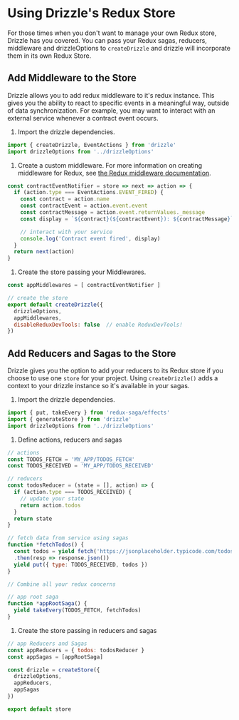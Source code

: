 # Using Drizzle's Redux Store

For those times when you don't want to manage your own Redux store, Drizzle has
you covered. You can pass your Redux sagas, reducers, middleware and
drizzleOptions to `createDrizzle` and drizzle will incorporate them in its own
Redux Store.



Add Middleware to the Store
---------------------------

Drizzle allows you to add redux middleware to it's redux instance. This gives
you the ability to react to specific events in a meaningful way, outside of data
synchronization. For example, you may want to interact with an external service
whenever a contract event occurs.


1. Import the drizzle dependencies.

  ```javascript
  import { createDrizzle, EventActions } from 'drizzle'
  import drizzleOptions from '../drizzleOptions'
  ```

1. Create a custom middleware. For more information on creating middleware for Redux, see [the Redux middleware documentation](https://redux.js.org/advanced/middleware).

  ```javascript
  const contractEventNotifier = store => next => action => {
    if (action.type === EventActions.EVENT_FIRED) {
      const contract = action.name
      const contractEvent = action.event.event
      const contractMessage = action.event.returnValues._message
      const display = `${contract}(${contractEvent}): ${contractMessage}`

      // interact with your service
      console.log('Contract event fired', display)
    }
    return next(action)
  }
  ```

1. Create the store passing your Middlewares.

  ```javascript
  const appMiddlewares = [ contractEventNotifier ]

  // create the store
  export default createDrizzle({
    drizzleOptions,
    appMiddlewares,
    disableReduxDevTools: false  // enable ReduxDevTools!
  })
  ```

Add Reducers and Sagas to the Store
-----------------------------------

Drizzle gives you the option to add your reducers to its Redux store if you choose to use one `store` for your project. Using `createDrizzle()` adds a context to your drizzle instance so it's available in your sagas.

1. Import the drizzle dependencies.

  ```javascript
  import { put, takeEvery } from 'redux-saga/effects'
  import { generateStore } from 'drizzle'
  import drizzleOptions from '../drizzleOptions'
  ```

1. Define actions, reducers and sagas

  ```javascript
  // actions
  const TODOS_FETCH = 'MY_APP/TODOS_FETCH'
  const TODOS_RECEIVED = 'MY_APP/TODOS_RECEIVED'

  // reducers
  const todosReducer = (state = [], action) => {
    if (action.type === TODOS_RECEIVED) {
      // update your state
      return action.todos
    }
    return state
  }

  // fetch data from service using sagas
  function *fetchTodos() {
    const todos = yield fetch('https://jsonplaceholder.typicode.com/todos')
    .then(resp => response.json())
    yield put({ type: TODOS_RECEIVED, todos })
  }

  // Combine all your redux concerns

  // app root saga
  function *appRootSaga() {
    yield takeEvery(TODOS_FETCH, fetchTodos)
  }
  ```

1. Create the store passing in reducers and sagas

  ```javascript
  // app Reducers and Sagas
  const appReducers = { todos: todosReducer }
  const appSagas = [appRootSaga]

  const drizzle = createStore({
    drizzleOptions,
    appReducers,
    appSagas
  })

  export default store
  ```